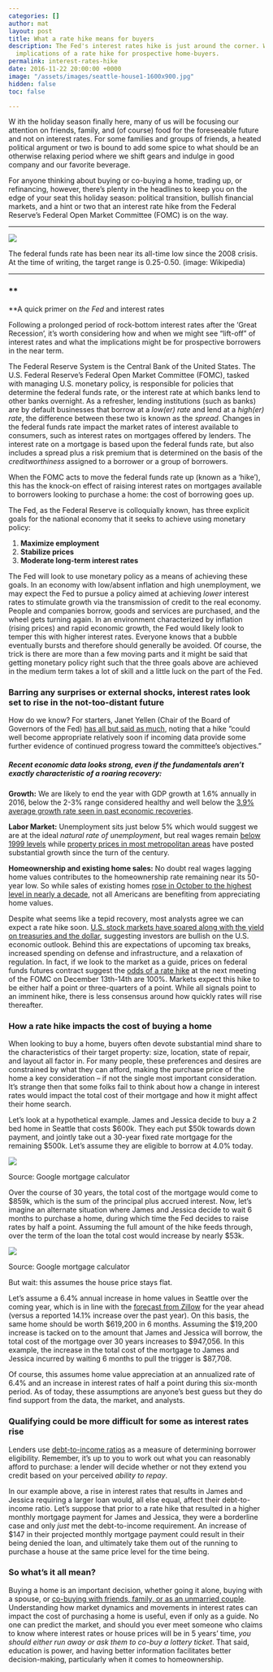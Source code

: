 ```yaml
---
categories: []
author: mat
layout: post
title: What a rate hike means for buyers
description: The Fed's interest rates hike is just around the corner. We examine the
  implications of a rate hike for prospective home-buyers.
permalink: interest-rates-hike
date: 2016-11-22 20:00:00 +0000
image: "/assets/images/seattle-house1-1600x900.jpg"
hidden: false
toc: false

---
```

W ith the holiday season finally here, many of us will be focusing our attention on friends, family, and (of course) food for the foreseeable future and not on interest rates. For some families and groups of friends, a heated political argument or two is bound to add some spice to what should be an otherwise relaxing period where we shift gears and indulge in good company and our favorite beverage.

For anyone thinking about buying or co-buying a home, trading up, or refinancing, however, there’s plenty in the headlines to keep you on the edge of your seat this holiday season: political transition, bullish financial markets, and a hint or two that an interest rate hike from the Federal Reserve’s Federal Open Market Committee (FOMC) is on the way.

***

 ![](/assets/images/screen-shot-federal-funds-rate-graph.png)

The federal funds rate has been near its all-time low since the 2008 crisis. At the time of writing, the target range is 0.25-0.50. (image: Wikipedia)

***

### **  
 **A quick primer on _the Fed_ and interest rates

Following a prolonged period of rock-bottom interest rates after the ‘Great Recession’, it’s worth considering how and when we might see “lift-off” of interest rates and what the implications might be for prospective borrowers in the near term.

The Federal Reserve System is the Central Bank of the United States. The U.S. Federal Reserve’s Federal Open Market Committee (FOMC), tasked with managing U.S. monetary policy, is responsible for policies that determine the federal funds rate, or the interest rate at which banks lend to other banks overnight. As a refresher, lending institutions (such as banks) are by default businesses that borrow at a _low(er) rate_ and lend at a _high(er) rate_, the difference between these two is known as the _spread_. Changes in the federal funds rate impact the market rates of interest available to consumers, such as interest rates on mortgages offered by lenders. The interest rate on a mortgage is based upon the federal funds rate, but also includes a spread plus a risk premium that is determined on the basis of the _creditworthiness_ assigned to a borrower or a group of borrowers.

When the FOMC acts to move the federal funds rate up (known as a ‘hike’), this has the knock-on effect of raising interest rates on mortgages available to borrowers looking to purchase a home: the cost of borrowing goes up. 

The Fed, as the Federal Reserve is colloquially known, has three explicit goals for the national economy that it seeks to achieve using monetary policy:

1. **Maximize employment**
2. **Stabilize prices**
3. **Moderate long-term interest rates**

The Fed will look to use monetary policy as a means of achieving these goals. In an economy with low/absent inflation and high unemployment, we may expect the Fed to pursue a policy aimed at achieving _lower_ interest rates to stimulate growth via the transmission of credit to the real economy. People and companies borrow, goods and services are purchased, and the wheel gets turning again. In an environment characterized by inflation (rising prices) and rapid economic growth, the Fed would likely look to temper this with higher interest rates. Everyone knows that a bubble eventually bursts and therefore should generally be avoided. Of course, the trick is there are more than a few moving parts and it might be said that getting monetary policy right such that the three goals above are achieved in the medium term takes a lot of skill and a little luck on the part of the Fed.

### Barring any surprises or external shocks, interest rates look set to rise in the not-too-distant future

How do we know? For starters, Janet Yellen (Chair of the Board of Governors of the Fed) [has all but said as much](http://www.wsj.com/articles/feds-yellen-rate-increase-could-become-appropriate-relatively-soon-1479387604), noting that a hike “could well become appropriate relatively soon if incoming data provide some further evidence of continued progress toward the committee’s objectives.”

##### Recent economic data looks strong, even if the fundamentals aren’t exactly characteristic of a roaring recovery:

**Growth:** We are likely to end the year with GDP growth at 1.6% annually in 2016, below the 2-3% range considered healthy and well below the [3.9% average growth rate seen in past economic recoveries](https://www.cnsnews.com/news/article/terence-p-jeffrey/us-has-record-10th-straight-year-without-3-growth-gdp).

**Labor Market:** Unemployment sits just below 5% which would suggest we are at the ideal _natural rate of unemployment_, but real wages remain [below 1999 levels](https://fred.stlouisfed.org/series/MEHOINUSA672N) while [property prices in most metropolitan areas](http://www.economist.com/blogs/graphicdetail/2016/08/daily-chart-20) have posted substantial growth since the turn of the century.

**Homeownership and existing home sales:** No doubt real wages lagging home values contributes to the homeownership rate remaining near its 50-year low. So while sales of existing homes [rose in October to the highest level in nearly a decade](http://www.reuters.com/article/us-usa-economy-idUSKBN13H1NQ), not all Americans are benefiting from appreciating home values.

Despite what seems like a tepid recovery, most analysts agree we can expect a rate hike soon. [U.S. stock markets have soared along with the yield on treasuries and the dollar](https://www.ft.com/content/92c65152-b09c-11e6-9c37-5787335499a0), suggesting investors are bullish on the U.S. economic outlook. Behind this are expectations of upcoming tax breaks, increased spending on defense and infrastructure, and a relaxation of regulation. In fact, if we look to the market as a guide, prices on federal funds futures contract suggest the [odds of a rate hike](http://www.marketwatch.com/story/100-probability-of-a-december-hike-fed-funds-futures-contracts-show-2016-11-22) at the next meeting of the FOMC on December 13th-14th are 100%. Markets expect this hike to be either half a point or three-quarters of a point. While all signals point to an imminent hike, there is less consensus around how quickly rates will rise thereafter. 

### How a rate hike impacts the cost of buying a home

When looking to buy a home, buyers often devote substantial mind share to the characteristics of their target property: size, location, state of repair, and layout all factor in. For many people, these preferences and desires are constrained by what they can afford, making the purchase price of the home a key consideration – if not the single most important consideration. It’s strange then that some folks fail to think about how a change in interest rates would impact the total cost of their mortgage and how it might affect their home search. 

Let’s look at a hypothetical example. James and Jessica decide to buy a 2 bed home in Seattle that costs $600k. They each put $50k towards down payment, and jointly take out a 30-year fixed rate mortgage for the remaining $500k. Let’s assume they are eligible to borrow at 4.0% today.

 ![](/assets/images/screen-shot-4-loan.png)

Source: Google mortgage calculator 

Over the course of 30 years, the total cost of the mortgage would come to $859k, which is the sum of the principal plus accrued interest. Now, let’s imagine an alternate situation where James and Jessica decide to wait 6 months to purchase a home, during which time the Fed decides to raise rates by half a point. Assuming the full amount of the hike feeds through, over the term of the loan the total cost would increase by nearly $53k.

 ![](/assets/images/screen-shot-4-5-loan.png)

Source: Google mortgage calculator

But wait: this assumes the house price stays flat.

Let’s assume a 6.4% annual increase in home values in Seattle over the coming year, which is in line with the [forecast from Zillow](http://www.zillow.com/seattle-wa/home-values/) for the year ahead (versus a reported 14.1% increase over the past year). On this basis, the same home should be worth $619,200 in 6 months. Assuming the $19,200 increase is tacked on to the amount that James and Jessica will borrow, the total cost of the mortgage over 30 years increases to $947,056. In this example, the increase in the total cost of the mortgage to James and Jessica incurred by waiting 6 months to pull the trigger is $87,708.

Of course, this assumes home value appreciation at an annualized rate of 6.4% and an increase in interest rates of half a point during this six-month period. As of today, these assumptions are anyone’s best guess but they do find support from the data, the market, and analysts.

### Qualifying could be more difficult for some as interest rates rise

Lenders use [debt-to-income ratios](http://www.consumerfinance.gov/askcfpb/1791/what-debt-income-ratio-why-43-debt-income-ratio-important.html) as a measure of determining borrower eligibility. Remember, it’s up to you to work out what you can reasonably afford to purchase: a lender will decide whether or not they extend you credit based on your perceived _ability to repay_.

In our example above, a rise in interest rates that results in James and Jessica requiring a larger loan would, all else equal, affect their debt-to-income ratio. Let’s suppose that prior to a rate hike that resulted in a higher monthly mortgage payment for James and Jessica, they were a borderline case and only _just_ met the debt-to-income requirement. An increase of $147 in their projected monthly mortgage payment could result in their being denied the loan, and ultimately take them out of the running to purchase a house at the same price level for the time being.

### So what’s it all mean?

Buying a home is an important decision, whether going it alone, buying with a spouse, or [co-buying with friends, family, or as an unmarried couple](http://www.gocobuy.com/). Understanding how market dynamics and movements in interest rates can impact the cost of purchasing a home is useful, even if only as a guide. No one can predict the market, and should you ever meet someone who claims to know where interest rates or house prices will be in 5 years’ time, _you should either run away or ask them to co-buy a lottery ticket_. That said, education is power, and having better information facilitates better decision-making, particularly when it comes to homeownership.